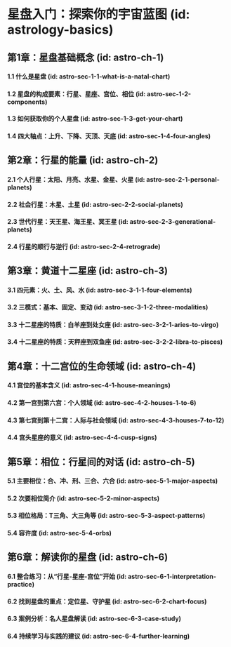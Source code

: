 # 星盘入门：探索你的宇宙蓝图 (id: astrology-basics)

## 第1章：星盘基础概念 (id: astro-ch-1)
#### 1.1 什么是星盘 (id: astro-sec-1-1-what-is-a-natal-chart)
#### 1.2 星盘的构成要素：行星、星座、宫位、相位 (id: astro-sec-1-2-components)
#### 1.3 如何获取你的个人星盘 (id: astro-sec-1-3-get-your-chart)
#### 1.4 四大轴点：上升、下降、天顶、天底 (id: astro-sec-1-4-four-angles)

## 第2章：行星的能量 (id: astro-ch-2)
#### 2.1 个人行星：太阳、月亮、水星、金星、火星 (id: astro-sec-2-1-personal-planets)
#### 2.2 社会行星：木星、土星 (id: astro-sec-2-2-social-planets)
#### 2.3 世代行星：天王星、海王星、冥王星 (id: astro-sec-2-3-generational-planets)
#### 2.4 行星的顺行与逆行 (id: astro-sec-2-4-retrograde)

## 第3章：黄道十二星座 (id: astro-ch-3)
#### 3.1 四元素：火、土、风、水 (id: astro-sec-3-1-1-four-elements)
#### 3.2 三模式：基本、固定、变动 (id: astro-sec-3-1-2-three-modalities)
#### 3.3 十二星座的特质：白羊座到处女座 (id: astro-sec-3-2-1-aries-to-virgo)
#### 3.4 十二星座的特质：天秤座到双鱼座 (id: astro-sec-3-2-2-libra-to-pisces)

## 第4章：十二宫位的生命领域 (id: astro-ch-4)
#### 4.1 宫位的基本含义 (id: astro-sec-4-1-house-meanings)
#### 4.2 第一宫到第六宫：个人领域 (id: astro-sec-4-2-houses-1-to-6)
#### 4.3 第七宫到第十二宫：人际与社会领域 (id: astro-sec-4-3-houses-7-to-12)
#### 4.4 宫头星座的意义 (id: astro-sec-4-4-cusp-signs)

## 第5章：相位：行星间的对话 (id: astro-ch-5)
#### 5.1 主要相位：合、冲、刑、三合、六合 (id: astro-sec-5-1-major-aspects)
#### 5.2 次要相位简介 (id: astro-sec-5-2-minor-aspects)
#### 5.3 相位格局：T三角、大三角等 (id: astro-sec-5-3-aspect-patterns)
#### 5.4 容许度 (id: astro-sec-5-4-orbs)

## 第6章：解读你的星盘 (id: astro-ch-6)
#### 6.1 整合练习：从“行星-星座-宫位”开始 (id: astro-sec-6-1-interpretation-practice)
#### 6.2 找到星盘的重点：定位星、守护星 (id: astro-sec-6-2-chart-focus)
#### 6.3 案例分析：名人星盘解读 (id: astro-sec-6-3-case-study)
#### 6.4 持续学习与实践的建议 (id: astro-sec-6-4-further-learning)
